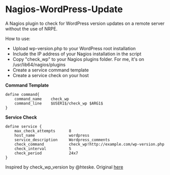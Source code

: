 Nagios-WordPress-Update
===============

A Nagios plugin to check for WordPress version updates on a remote server without the use of NRPE.

How to use:

- Upload wp-version.php to your WordPress root installation
- Include the IP address of your Nagios installation in the script
- Copy "check_wp" to your Nagios plugins folder. For me, it's on /usr/lib64/nagios/plugins
- Create a service command template
- Create a service check on your host

__Command Template__

	define command{
        command_name    check_wp
        command_line    $USER1$/check_wp $ARG1$
	}


__Service Check__

	define service {
        max_check_attempts      8
        host_name               wordpress
        service_description     Wordpress_comments
        check_command           check_wp!http://example.com/wp-version.php
        check_interval          5
        check_period            24x7
	}

Inspired by check\_wp\_version by @hteske. Original [here](http://exchange.nagios.org/directory/Plugins/CMS-and-Blog-Software/Wordpress/check_wp_version/details)
